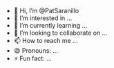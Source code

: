 - 👋 Hi, I’m @PatSaranillo
- 👀 I’m interested in ...
- 🌱 I’m currently learning ...
- 💞️ I’m looking to collaborate on ...
- 📫 How to reach me ...
- 😄 Pronouns: ...
- ⚡ Fun fact: ...

<!---
PatSaranillo/PatSaranillo is a ✨ special ✨ repository because its `README.md` (this file) appears on your GitHub profile.
You can click the Preview link to take a look at your changes.
--->
